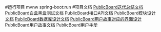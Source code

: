 #运行项目
    mvnw spring-boot:run
#项目文档
[PublicBoard迭代总结文档](doc/PublicBoard迭代总结文档.pdf)
[PublicBoard白盒黑盒测试文档](doc/PublicBoard白盒黑盒测试文档.pdf)
[PublicBoard接口API文档](doc/PublicBoard接口API文档.pdf)
[PublicBoard模块设计文档](doc/PublicBoard模块设计文档.pdf)
[PublicBoard数据库设计文档](doc/PublicBoard数据库设计文档.pdf)
[PublicBoard用户故事对应的界面设计](doc/PublicBoard用户故事对应的界面设计.pdf)
[PublicBoard用户故事文档](doc/PublicBoard用户故事文档.pdf)
[PublicBoard用户手册](doc/PublicBoard用户手册.pdf)
